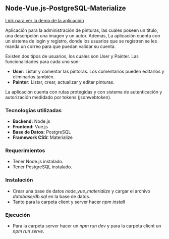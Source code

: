 ## Node-Vue.js-PostgreSQL-Materialize

[Link para ver la demo de la aplicación](https://drive.google.com/file/d/1N8pFPWCbcfR_PYoiQqzoanspPXR4_J86/view?usp=sharing)

Aplicación para la administración de pinturas, las cuales poseen un título, una descripción una imagen y un autor. Además, La aplicación cuenta con un sistema de login y registro, donde los usuarios que se registren se les manda un correo para que puedan validar su cuenta.

Existen dos tipos de usuarios, los cuales son User y Painter. Las funcionalidades para cada uno son:

- **User**: Listar y comentar las pintoras. Los comentarios pueden editarlos y eliminarlos también.
- **Painter:** Listar, crear, actualizar y editar pinturas.

La aplicación cuenta con rutas protegidas y con sistema de autenticación y autorización medidado por tokens (jsonwebtoken).

### Tecnologías utilizadas

- **Backend:** Node.js
- **Frontend:** Vue.js
- **Base de Datos:** PostgreSQL
- **Framework CSS:** Materialize

### Requerimientos

- Tener Node.js instalado.
- Tener PostgreSQL instalado.

### Instalación

- Crear una base de datos *node_vue_materialize* y cargar el archivo *database/db.sql* en la base de datos.
- Tanto para la carpeta client y server hacer *npm install*

### Ejecución

- Para la carpeta server hacer un *npm run dev* y para la carpeta client un *npm run serve*.
